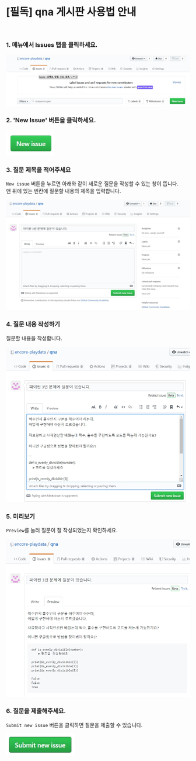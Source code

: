 # [필독] qna 게시판 사용법 안내
<br/>

### 1. 메뉴에서 Issues 탭을 클릭하세요.

![Menu](./images/menu.jpg)
<br/>

### 2. 'New Issue' 버튼을 클릭하세요. 

![Btn](./images/newissuebtn.jpg)
<br/>

### 3. 질문 제목을 적어주세요

`New issue` 버튼을 누르면 아래와 같이 새로운 질문을 작성할 수 있는 창이 뜹니다.<br/>
맨 위에 있는 빈칸에 질문할 내용의 제목을 입력합니다.

![Title](./images/title.jpg)
<br/>

### 4. 질문 내용 작성하기

질문할 내용을 작성합니다. 

![Content](./images/contents.jpg)
<br/>

### 5. 미리보기

`Preview`를 눌러 질문이 잘 작성되었는지 확인하세요.

![Preview](./images/preview.jpg)
<br/>

### 6. 질문을 제출해주세요.

`Submit new issue` 버튼을 클릭하면 질문을 제출할 수 있습니다. 

![Submit](./images/submit.jpg)
